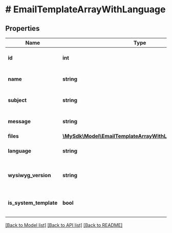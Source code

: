 # # EmailTemplateArrayWithLanguage

## Properties

Name | Type | Description | Notes
------------ | ------------- | ------------- | -------------
**id** | **int** | ID of the email template | [optional]
**name** | **string** | Name of the email template | [optional]
**subject** | **string** | Subject of the email template | [optional]
**message** | **string** | Message of the email template | [optional]
**files** | [**\MySdk\Model\EmailTemplateArrayWithLanguageFilesInner[]**](EmailTemplateArrayWithLanguageFilesInner.md) |  | [optional]
**language** | **string** | Language of the email template | [optional]
**wysiwyg_version** | **string** | WYSIWYG version of the email template | [optional]
**is_system_template** | **bool** | Indicates if it is a system template | [optional]

[[Back to Model list]](../../README.md#models) [[Back to API list]](../../README.md#endpoints) [[Back to README]](../../README.md)
